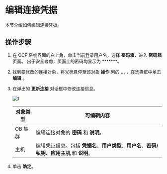 # 编辑连接凭据

本节介绍如何编辑连接凭据。

## 操作步骤

1. 在 OCP 系统界面的右上角，单击当前登录用户名，选择 **密码箱**，进入 **密码箱** 页面。
   出于安全考虑，页面上的密码均显示为 *******。

2. 找到要修改的连接对象，将光标悬停至该对象 **操作** 列的 **...** ，在选择框中单击 **编辑** 。

3. 在弹出的 **更新连接** 对话框中修改连接信息。

    ![1](https://obbusiness-private.oss-cn-shanghai.aliyuncs.com/doc/img/ocp/%E7%BC%96%E8%BE%91%E8%BF%9E%E6%8E%A5.png)

    | **对象类型** | **可编辑内容** |
    | --- | --- |
    | OB 集群 | 编辑连接对象的 **密码** 和 **说明**。 |
    | 主机 | 编辑凭证信息。包括 **凭据名**、**用户类型**、**用户名**、**密码/私钥**、**应用主机** 和 **说明**。 |

4. 单击 **确定**。
